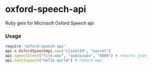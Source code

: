 # oxford-speech-api
Ruby gem for Microsoft Oxford Speech api

### Usage
```ruby
require 'oxford-speech-api'
api = OxfordSpeechApi.new("clientId", "secret")
api.speech2text("file.wav", "audio/wav", "8000") # returns json
api.text2speech("hello world") # return wav
```

